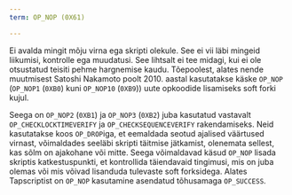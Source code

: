 ```yaml
---
term: OP_NOP (0X61)

---
```

Ei avalda mingit mõju virna ega skripti olekule. See ei vii läbi mingeid liikumisi, kontrolle ega muudatusi. See lihtsalt ei tee midagi, kui ei ole otsustatud teisiti pehme hargnemise kaudu. Tõepoolest, alates nende muutmisest Satoshi Nakamoto poolt 2010. aastal kasutatakse käske `OP_NOP` (`OP_NOP1` (`0XB0`) kuni `OP_NOP10` (`0XB9`)) uute opkoodide lisamiseks soft forki kujul.

Seega on `OP_NOP2` (`0XB1`) ja `OP_NOP3` (`0XB2`) juba kasutatud vastavalt `OP_CHECKLOCKTIMEVERIFY` ja `OP_CHECKSEQUENCEVERIFY` rakendamiseks. Neid kasutatakse koos `OP_DROP`iga, et eemaldada seotud ajalised väärtused virnast, võimaldades seeläbi skripti täitmise jätkamist, olenemata sellest, kas sõlm on ajakohane või mitte. Seega võimaldavad käsud `OP_NOP` lisada skriptis katkestuspunkti, et kontrollida täiendavaid tingimusi, mis on juba olemas või mis võivad lisanduda tulevaste soft forksidega. Alates Tapscriptist on `OP_NOP` kasutamine asendatud tõhusamaga `OP_SUCCESS`.